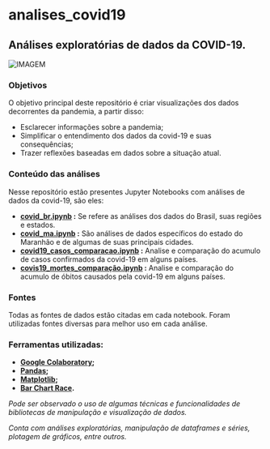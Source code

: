 # analises_covid19

## Análises exploratórias de dados da COVID-19.

![IMAGEM](https://external-content.duckduckgo.com/iu/?u=https%3A%2F%2Ftse1.mm.bing.net%2Fth%3Fid%3DOIP.5t0WFYcIq0JUUiQa1gWbtgHaCs%26pid%3DApi&f=1)

### Objetivos
O objetivo principal deste repositório é criar visualizações dos dados decorrentes da pandemia, a partir disso:
- Esclarecer informações sobre a pandemia;
- Simplificar o entendimento dos dados da covid-19 e suas consequências;
- Trazer reflexões baseadas em dados sobre a situação atual.


### Conteúdo das análises

Nesse repositório estão presentes Jupyter Notebooks com análises de dados da covid-19, são eles:

- **[covid_br.ipynb](https://github.com/cecellhax/analises_covid19/blob/main/covid_br.ipynb) :**
Se refere as análises dos dados do Brasil, suas regiões e estados.
- **[covid_ma.ipynb](https://github.com/cecellhax/analises_covid19/blob/main/covid_ma.ipynb) :**
São análises de dados específicos do estado do Maranhão e de algumas de suas principais cidades.
- **[covid19_casos_comparacao.ipynb](https://github.com/cecellhax/analises_covid19/blob/main/covid19_casos_comparacao.ipynb) :**
Analise e comparação do acumulo de casos confirmados da covid-19 em alguns países.
- **[covis19_mortes_comparação.ipynb](https://github.com/cecellhax/analises_covid19/blob/main/covis19_mortes_compara%C3%A7%C3%A3o.ipynb) :**
Analise e comparação do acumulo de óbitos causados pela covid-19 em alguns países.

 
### Fontes
Todas as fontes de dados estão citadas em cada notebook.
Foram utilizadas fontes diversas para melhor uso em cada análise.

### Ferramentas utilizadas:

- **[Google Colaboratory](https://colab.research.google.com);**
- **[Pandas](https://pandas.pydata.org/pandas-docs/stable/);**
- **[Matplotlib](https://matplotlib.org/);**
- **[Bar Chart Race](https://www.dexplo.org/bar_chart_race/).**


*Pode ser observado o uso de algumas técnicas e funcionalidades de bibliotecas de manipulação e visualização de dados.*

*Conta com análises exploratórias, manipulação de dataframes e séries, plotagem de gráficos, entre outros.*
